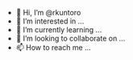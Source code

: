 - 👋 Hi, I’m @rkuntoro
- 👀 I’m interested in ...
- 🌱 I’m currently learning ...
- 💞️ I’m looking to collaborate on ...
- 📫 How to reach me ...

<!---
rkuntoro/rkuntoro is a ✨ special ✨ repository because its `README.md` (this file) appears on your GitHub profile.
You can click the Preview link to take a look at your changes.
--->
